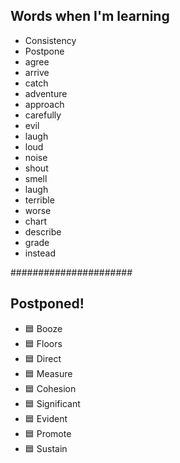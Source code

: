 ## Words when I'm learning

- Consistency
- Postpone
- agree
- arrive
- catch
- adventure
- approach
- carefully
- evil
- laugh
- loud
- noise
- shout
- smell
- laugh
- terrible
- worse
- chart
- describe
- grade
- instead


######################
## Postponed!
- 🟦 Booze
- 🟦 Floors
- 🟦 Direct
- 🟦 Measure
- 🟦 Cohesion
- 🟦 Significant
- 🟦 Evident
- 🟦 Promote 
- 🟦 Sustain